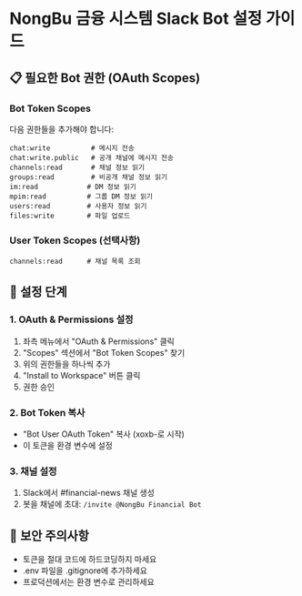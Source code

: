 # NongBu 금융 시스템 Slack Bot 설정 가이드

## 📋 필요한 Bot 권한 (OAuth Scopes)

### Bot Token Scopes
다음 권한들을 추가해야 합니다:

```
chat:write          # 메시지 전송
chat:write.public   # 공개 채널에 메시지 전송
channels:read       # 채널 정보 읽기
groups:read         # 비공개 채널 정보 읽기
im:read            # DM 정보 읽기
mpim:read          # 그룹 DM 정보 읽기
users:read         # 사용자 정보 읽기
files:write        # 파일 업로드
```

### User Token Scopes (선택사항)
```
channels:read      # 채널 목록 조회
```

## 🔧 설정 단계

### 1. OAuth & Permissions 설정
1. 좌측 메뉴에서 "OAuth & Permissions" 클릭
2. "Scopes" 섹션에서 "Bot Token Scopes" 찾기
3. 위의 권한들을 하나씩 추가
4. "Install to Workspace" 버튼 클릭
5. 권한 승인

### 2. Bot Token 복사
- "Bot User OAuth Token" 복사 (xoxb-로 시작)
- 이 토큰을 환경 변수에 설정

### 3. 채널 설정
1. Slack에서 #financial-news 채널 생성
2. 봇을 채널에 초대: `/invite @NongBu Financial Bot`

## 🔐 보안 주의사항
- 토큰을 절대 코드에 하드코딩하지 마세요
- .env 파일을 .gitignore에 추가하세요
- 프로덕션에서는 환경 변수로 관리하세요 